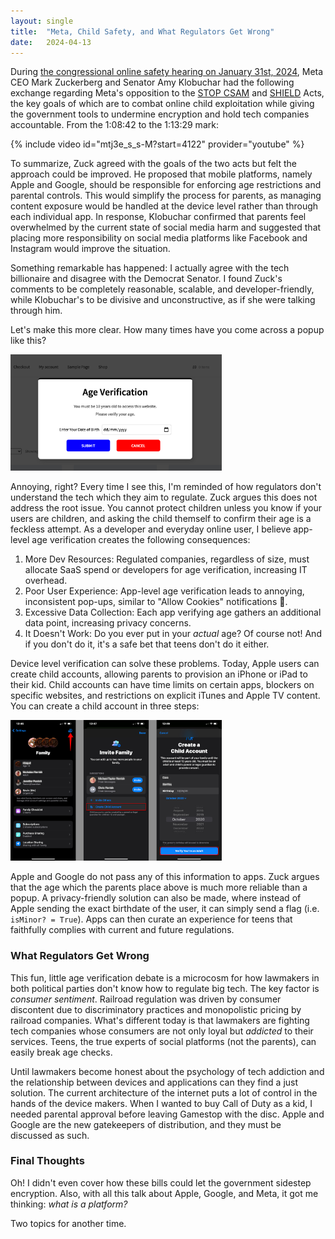 ```yaml
---
layout: single
title:  "Meta, Child Safety, and What Regulators Get Wrong"
date:   2024-04-13
---
```


During [the congressional online safety hearing on January 31st, 2024](https://www.youtube.com/watch?v=mtj3e_s_s-M), Meta CEO Mark Zuckerberg and Senator Amy Klobuchar had the following exchange regarding Meta's opposition to the [STOP CSAM](https://www.judiciary.senate.gov/press/dem/releases/senate-judiciary-committee-advances-durbins-stop-csam-act-to-crack-down-on-the-proliferation-of-child-sex-abuse-material-online) and [SHIELD](https://www.klobuchar.senate.gov/public/index.cfm/2023/2/klobuchar-cornyn-introduce-bipartisan-legislation-to-address-online-exploitation-of-private-images) Acts, the key goals of which are to combat online child exploitation while giving the government tools to undermine encryption and hold tech companies accountable. From the 1:08:42 to the 1:13:29 mark:

{% include video id="mtj3e_s_s-M?start=4122" provider="youtube" %}

To summarize, Zuck agreed with the goals of the two acts but felt the approach could be improved. He proposed that mobile platforms, namely Apple and Google, should be responsible for enforcing age restrictions and parental controls. This would simplify the process for parents, as managing content exposure would be handled at the device level rather than through each individual app. In response, Klobuchar confirmed that parents feel overwhelmed by the current state of social media harm and suggested that placing more responsibility on social media platforms like Facebook and Instagram would improve the situation.

Something remarkable has happened: I actually agree with the tech billionaire and disagree with the Democrat Senator. I found Zuck's comments to be completely reasonable, scalable, and developer-friendly, while Klobuchar's to be divisive and unconstructive, as if she were talking through him.

Let's make this more clear. How many times have you come across a popup like this?

<img src="../assets/images/Age-Verification-Date-Fields.jpg" alt="Age Verification Popup: Restrict Under Age Access" style="zoom: 33%;" />

Annoying, right? Every time I see this, I'm reminded of how regulators don't understand the tech which they aim to regulate. Zuck argues this does not address the root issue. You cannot protect children unless you know if your users are children, and asking the child themself to confirm their age is a feckless attempt. As a developer and everyday online user, I believe app-level age verification creates the following consequences:

1. More Dev Resources: Regulated companies, regardless of size, must allocate SaaS spend or developers for age verification, increasing IT overhead.
2. Poor User Experience: App-level age verification leads to annoying, inconsistent pop-ups, similar to "Allow Cookies" notifications 🤮.
3. Excessive Data Collection: Each app verifying age gathers an additional data point, increasing privacy concerns.
4. It Doesn't Work: Do you ever put in your *actual* age? Of course not! And if you don't do it, it's a safe bet that teens don't do it either. 

Device level verification can solve these problems. Today, Apple users can create child accounts, allowing parents to provision an iPhone or iPad to their kid. Child accounts can have time limits on certain apps, blockers on specific websites, and restrictions on explicit iTunes and Apple TV content. You can create a child account in three steps: 

<img src="../assets/images/child-apple-id-setup-part-one.jpg" alt="How to Use Apple's Parental Controls on iPhone, iPad, and Mac |  HighSpeedInternet.com" style="zoom: 33%;" />

Apple and Google do not pass any of this information to apps. Zuck argues that the age which the parents place above is much more reliable than a popup. A privacy-friendly solution can also be made, where instead of Apple sending the exact birthdate of the user, it can simply send a flag (i.e. `isMinor? = True`). Apps can then curate an experience for teens that faithfully complies with current and future regulations. 

### What Regulators Get Wrong

This fun, little age verification debate is a microcosm for how lawmakers in both political parties don't know how to regulate big tech. The key factor is *consumer sentiment*. Railroad regulation was driven by consumer discontent due to discriminatory practices and monopolistic pricing by railroad companies. What's different today is that lawmakers are fighting tech companies whose consumers are not only loyal but *addicted* to their services. Teens, the true experts of social platforms (not the parents), can easily break age checks.

Until lawmakers become honest about the psychology of tech addiction and the relationship between devices and applications can they find a just solution. The current architecture of the internet puts a lot of control in the hands of the device makers. When I wanted to buy Call of Duty as a kid, I needed parental approval before leaving Gamestop with the disc. Apple and Google are the new gatekeepers of distribution, and they must be discussed as such.

### Final Thoughts

Oh! I didn't even cover how these bills could let the government sidestep encryption. Also, with all this talk about Apple, Google, and Meta, it got me thinking: *what is a platform?* 

Two topics for another time.

